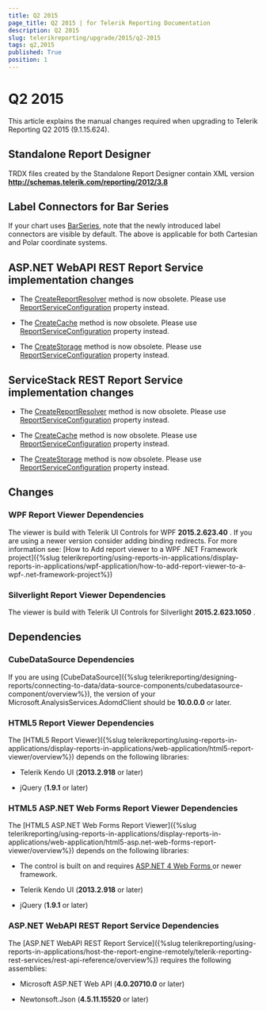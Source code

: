 ```yaml
---
title: Q2 2015
page_title: Q2 2015 | for Telerik Reporting Documentation
description: Q2 2015
slug: telerikreporting/upgrade/2015/q2-2015
tags: q2,2015
published: True
position: 1
---
```


# Q2 2015



This article explains the manual changes required when upgrading to Telerik Reporting Q2 2015 (9.1.15.624).

## Standalone Report Designer

TRDX files created by the Standalone Report Designer contain XML version __http://schemas.telerik.com/reporting/2012/3.8__ 

## Label Connectors for Bar Series

If your chart uses [BarSeries](/reporting/api/Telerik.Reporting.BarSeries), note that the newly introduced           label connectors are visible by default. The above is applicable for both Cartesian and Polar coordinate systems.         

## ASP.NET WebAPI REST Report Service implementation changes

* The [CreateReportResolver](/reporting/api/Telerik.Reporting.Services.WebApi.ReportsControllerBase#Telerik_Reporting_Services_WebApi_ReportsControllerBase_CreateReportResolver) method is now obsolete.               Please use [ReportServiceConfiguration](/reporting/api/Telerik.Reporting.Services.WebApi.ReportsControllerBase#Telerik_Reporting_Services_WebApi_ReportsControllerBase_ReportServiceConfiguration) property instead.             

* The [CreateCache](/reporting/api/Telerik.Reporting.Services.WebApi.ReportsControllerBase#Telerik_Reporting_Services_WebApi_ReportsControllerBase_CreateCache) method is now obsolete.               Please use [ReportServiceConfiguration](/reporting/api/Telerik.Reporting.Services.WebApi.ReportsControllerBase#Telerik_Reporting_Services_WebApi_ReportsControllerBase_ReportServiceConfiguration) property instead.             

* The [CreateStorage](/reporting/api/Telerik.Reporting.Services.WebApi.ReportsControllerBase#Telerik_Reporting_Services_WebApi_ReportsControllerBase_CreateStorage) method is now obsolete.               Please use [ReportServiceConfiguration](/reporting/api/Telerik.Reporting.Services.WebApi.ReportsControllerBase#Telerik_Reporting_Services_WebApi_ReportsControllerBase_ReportServiceConfiguration) property instead.             

## ServiceStack REST Report Service implementation changes

* The [CreateReportResolver](/reporting/api/Telerik.Reporting.Services.ServiceStack.ReportsHostBase#Telerik_Reporting_Services_ServiceStack_ReportsHostBase_CreateReportResolver) method is now obsolete.               Please use [ReportServiceConfiguration](/reporting/api/Telerik.Reporting.Services.ServiceStack.ReportsHostBase#Telerik_Reporting_Services_ServiceStack_ReportsHostBase_ReportServiceConfiguration) property instead.             

* The [CreateCache](/reporting/api/Telerik.Reporting.Services.ServiceStack.ReportsHostBase#Telerik_Reporting_Services_ServiceStack_ReportsHostBase_CreateCache) method is now obsolete.               Please use [ReportServiceConfiguration](/reporting/api/Telerik.Reporting.Services.ServiceStack.ReportsHostBase#Telerik_Reporting_Services_ServiceStack_ReportsHostBase_ReportServiceConfiguration) property instead.             

* The [CreateStorage](/reporting/api/Telerik.Reporting.Services.ServiceStack.ReportsHostBase#Telerik_Reporting_Services_ServiceStack_ReportsHostBase_CreateStorage) method is now obsolete.               Please use [ReportServiceConfiguration](/reporting/api/Telerik.Reporting.Services.ServiceStack.ReportsHostBase#Telerik_Reporting_Services_ServiceStack_ReportsHostBase_ReportServiceConfiguration) property instead.             

## Changes

### WPF Report Viewer Dependencies

The viewer is build with Telerik UI Controls for WPF __2015.2.623.40__ . If you are using a newer version consider adding binding redirects. For more information see:               [How to Add report viewer to a WPF .NET Framework project]({%slug telerikreporting/using-reports-in-applications/display-reports-in-applications/wpf-application/how-to-add-report-viewer-to-a-wpf-.net-framework-project%})

### Silverlight Report Viewer Dependencies

The viewer is build with Telerik UI Controls for Silverlight __2015.2.623.1050__ .             

## Dependencies

### CubeDataSource Dependencies

If you are using [CubeDataSource]({%slug telerikreporting/designing-reports/connecting-to-data/data-source-components/cubedatasource-component/overview%}), the version of your               Microsoft.AnalysisServices.AdomdClient should be __10.0.0.0__  or later.             

### HTML5 Report Viewer Dependencies

The [HTML5 Report Viewer]({%slug telerikreporting/using-reports-in-applications/display-reports-in-applications/web-application/html5-report-viewer/overview%}) depends on the following libraries:             

* Telerik Kendo UI (__2013.2.918__  or later)                 

* jQuery (__1.9.1__  or later)                 

### HTML5 ASP.NET Web Forms Report Viewer Dependencies

The [HTML5 ASP.NET Web Forms Report Viewer]({%slug telerikreporting/using-reports-in-applications/display-reports-in-applications/web-application/html5-asp.net-web-forms-report-viewer/overview%}) depends on the following libraries:             

* The control is built on and requires                    [                       ASP.NET 4 Web Forms                     ](http://www.asp.net/web-forms)                    or newer framework.                 

* Telerik Kendo UI (__2013.2.918__  or later)                 

* jQuery (__1.9.1__  or later)                 

### ASP.NET WebAPI REST Report Service Dependencies

The [ASP.NET WebAPI REST Report Service]({%slug telerikreporting/using-reports-in-applications/host-the-report-engine-remotely/telerik-reporting-rest-services/rest-api-reference/overview%}) requires the following assemblies:             

* Microsoft ASP.NET Web API (__4.0.20710.0__  or later)                 

* Newtonsoft.Json (__4.5.11.15520__  or later)                 
